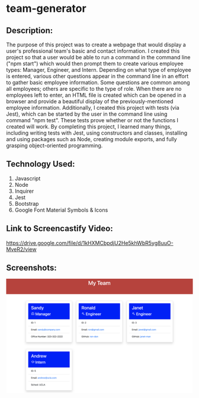# team-generator

## Description:

The purpose of this project was to create a webpage that would display a user's professional team's basic and contact information. I created this project so that a user would be able to run a command in the command line ("npm start") which would then prompt them to create various employee types: Manager, Engineer, and Intern. Depending on what type of employee is entered, various other questions appear in the command line in an effort to gather basic employee information. Some questions are common among all employees; others are specific to the type of role. When there are no employees left to enter, an HTML file is created which can be opened in a browser and provide a beautiful display of the previously-mentioned employee information. Additionally, I created this project with tests (via Jest), which can be started by the user in the command line using command "npm test". These tests prove whether or not the functions I created will work. By completing this project, I learned many things, including writing tests with Jest, using constructors and classes, installing and using packages such as Node, creating module exports, and fully grasping object-oriented programming. 

## Technology Used:
1. Javascript
2. Node
3. Inquirer
4. Jest
5. Bootstrap
6. Google Font Material Symbols & Icons

## Link to Screencastify Video: 
https://drive.google.com/file/d/1kHXMCbpdjU2He5khWbR5yg8uuO-MveR2/view

## Screenshots:

![](/images/finalscreenshot.png)